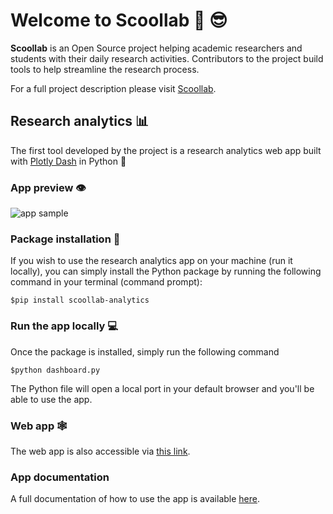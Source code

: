 # Welcome to Scoollab 🧠 😎

**Scoollab** is an Open Source project helping academic researchers and students with their daily research activities. 
Contributors to the project build tools to help streamline the research process.

For a full project description please visit [Scoollab](https://jhupiterz.notion.site/Welcome-to-research-intelligence-a36796f418b040f6ade944f9c54e87cb).

## Research analytics 📊

The first tool developed by the project is a research analytics web app built with [Plotly Dash](https://plotly.com/dash/) in Python 🐍

### App preview 👁️

<img src="/images/sample-1.gif" alt="app sample" />

### Package installation 🔽

If you wish to use the research analytics app on your machine (run it locally), you can simply install the Python package by running the following command in your terminal (command prompt):

`$pip install scoollab-analytics`

### Run the app locally 💻

Once the package is installed, simply run the following command

`$python dashboard.py`

The Python file will open a local port in your default browser and you'll be able to use the app.

### Web app 🕸️

The web app is also accessible via [this link](https://research-analytics.herokuapp.com/).

### App documentation

A full documentation of how to use the app is available [here](https://www.notion.so/jhupiterz/Research-Analytics-dda8cbc930db498ba054f7ec2bb57dcc).
